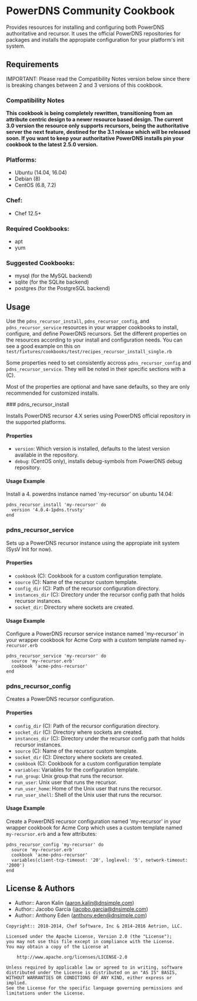 # PowerDNS Community Cookbook

Provides resources for installing and configuring both PowerDNS authoritative and recursor. It uses the official PowerDNS repositories for packages and installs the appropiate configuration for your platform's init system.

## Requirements

IMPORTANT: Please read the Compatibility Notes version below since there is breaking changes between 2 and 3 versions of this cookbook.

### Compatibility Notes

**This cookbook is being completely rewritten, transitioning from an attribute centric design to a newer resource based design. The current 3.0 version the resource only supports recursors, being the authoritative server the next feature, destined for the 3.1 release which will be released soon. If you want to keep your authoritative PowerDNS installs pin your cookbook to the latest 2.5.0 version.**

### Platforms:

* Ubuntu (14.04, 16.04)
* Debian (8)
* CentOS (6.8, 7.2)

### Chef:

- Chef 12.5+

### Required Cookbooks:

* apt
* yum

### Suggested Cookbooks:

* mysql (for the MySQL backend)
* sqlite (for the SQLite backend)
* postgres (for the PostgreSQL backend)

## Usage

Use the `pdns_recursor_install`, `pdns_recursor_config`, and `pdns_recursor_service` resources in your wrapper cookbooks to install, configure, and define PowerDNS recursors. Set the different properties on the resources according to your install and configuration needs. You can see a good example on this on `test/fixtures/cookbooks/test/recipes_recursor_install_single.rb`

Some properties need to set consistently accross `pdns_recursor_config` and `pdns_recursor_service`. They will be noted in their specific sections with a (C). 

Most of the properties are optional and have sane defaults, so they are only recommended for customized installs.

### pdns_recursor_install

Installs PowerDNS recursor 4.X series using PowerDNS official repository in the supported platforms.

#### Properties

- `version`: Which version is installed, defaults to the latest version available in the repository.
- `debug`: (CentOS only), installs debug-symbols from PowerDNS debug repository.

#### Usage Example

Install a 4. powerdns instance named 'my-recursor' on ubuntu 14.04:

    pdns_recursor_install 'my-recursor' do
      version '4.0.4-1pdns.trusty'
    end

### pdns_recursor_service

Sets up a PowerDNS recursor instance using the appropiate init system (SysV Init for now).

#### Properties

- `cookbook` (C): Cookbook for a custom configuration template.
- `source` (C): Name of the recursor custom template.
- `config_dir` (C): Path of the recursor configuration directory.
- `instances_dir` (C): Directory under the recursor config path that holds recursor instances.
- `socket_dir`: Directory where sockets are created.

#### Usage Example

Configure a PowerDNS recursor service instance named 'my-recursor' in your wrapper cookbook for Acme Corp with a custom template named `my-recursor.erb`

    pdns_recursor_service 'my-recursor' do
      source 'my-recursor.erb'
      cookbook 'acme-pdns-recursor'
    end

### pdns_recursor_config

Creates a PowerDNS recursor configuration.

#### Properties

- `config_dir` (C): Path of the recursor configuration directory.
- `socket_dir` (C): Directory where sockets are created.
- `instances_dir` (C): Directory under the recursor config path that holds recursor instances.
- `source` (C): Name of the recursor custom template.
- `socket_dir` (C): Directory where sockets are created.
- `cookbook` (C): Cookbook for a custom configuration template
- `variables`: Variables for the configuration template.
- `run_group`: Unix group that runs the recursor.
- `run_user`: Unix user that runs the recursor.
- `run_user_home`: Home of the Unix user that runs the recursor.
- `run_user_shell`: Shell of the Unix user that runs the recursor.

#### Usage Example

Create a PowerDNS recursor configuration named 'my-recursor' in your wrapper cookbook for Acme Corp which uses a custom template named `my-recursor.erb` and a few attributes:

    pdns_recursor_config 'my-recursor' do
      source 'my-recursor.erb'
      cookbook 'acme-pdns-recursor'
      variables(client-tcp-timeout: '20', loglevel: '5', network-timeout: '2000')
    end


License & Authors
-----------------
- Author:: Aaron Kalin (<aaron.kalin@dnsimple.com>)
- Author:: Jacobo García (<jacobo.garcia@dnsimple.com>)
- Author:: Anthony Eden (<anthony.eden@dnsimple.com>)

```text
Copyright:: 2010-2014, Chef Software, Inc & 2014-2016 Aetrion, LLC.

Licensed under the Apache License, Version 2.0 (the "License");
you may not use this file except in compliance with the License.
You may obtain a copy of the License at

    http://www.apache.org/licenses/LICENSE-2.0

Unless required by applicable law or agreed to in writing, software
distributed under the License is distributed on an "AS IS" BASIS,
WITHOUT WARRANTIES OR CONDITIONS OF ANY KIND, either express or implied.
See the License for the specific language governing permissions and
limitations under the License.
```

